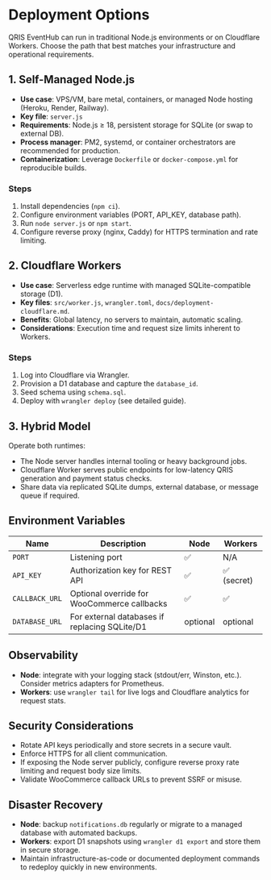 # Deployment Options

QRIS EventHub can run in traditional Node.js environments or on Cloudflare Workers. Choose the path that best matches your infrastructure and operational requirements.

## 1. Self-Managed Node.js

- **Use case**: VPS/VM, bare metal, containers, or managed Node hosting (Heroku, Render, Railway).
- **Key file**: `server.js`
- **Requirements**: Node.js ≥ 18, persistent storage for SQLite (or swap to external DB).
- **Process manager**: PM2, systemd, or container orchestrators are recommended for production.
- **Containerization**: Leverage `Dockerfile` or `docker-compose.yml` for reproducible builds.

### Steps
1. Install dependencies (`npm ci`).
2. Configure environment variables (PORT, API_KEY, database path).
3. Run `node server.js` or `npm start`.
4. Configure reverse proxy (nginx, Caddy) for HTTPS termination and rate limiting.

## 2. Cloudflare Workers

- **Use case**: Serverless edge runtime with managed SQLite-compatible storage (D1).
- **Key files**: `src/worker.js`, `wrangler.toml`, `docs/deployment-cloudflare.md`.
- **Benefits**: Global latency, no servers to maintain, automatic scaling.
- **Considerations**: Execution time and request size limits inherent to Workers.

### Steps
1. Log into Cloudflare via Wrangler.
2. Provision a D1 database and capture the `database_id`.
3. Seed schema using `schema.sql`.
4. Deploy with `wrangler deploy` (see detailed guide).

## 3. Hybrid Model

Operate both runtimes:
- The Node server handles internal tooling or heavy background jobs.
- Cloudflare Worker serves public endpoints for low-latency QRIS generation and payment status checks.
- Share data via replicated SQLite dumps, external database, or message queue if required.

## Environment Variables

| Name | Description | Node | Workers |
|------|-------------|------|---------|
| `PORT` | Listening port | ✅ | N/A |
| `API_KEY` | Authorization key for REST API | ✅ | ✅ (secret) |
| `CALLBACK_URL` | Optional override for WooCommerce callbacks | ✅ | ✅ |
| `DATABASE_URL` | For external databases if replacing SQLite/D1 | optional | optional |

## Observability

- **Node**: integrate with your logging stack (stdout/err, Winston, etc.). Consider metrics adapters for Prometheus.
- **Workers**: use `wrangler tail` for live logs and Cloudflare analytics for request stats.

## Security Considerations

- Rotate API keys periodically and store secrets in a secure vault.
- Enforce HTTPS for all client communication.
- If exposing the Node server publicly, configure reverse proxy rate limiting and request body size limits.
- Validate WooCommerce callback URLs to prevent SSRF or misuse.

## Disaster Recovery

- **Node**: backup `notifications.db` regularly or migrate to a managed database with automated backups.
- **Workers**: export D1 snapshots using `wrangler d1 export` and store them in secure storage.
- Maintain infrastructure-as-code or documented deployment commands to redeploy quickly in new environments.
